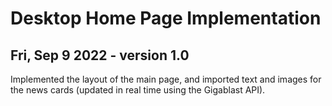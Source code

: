 # Desktop Home Page Implementation


## Fri, Sep 9 2022 - version 1.0

Implemented the layout of the main page, and imported text and images for the news cards (updated in real time using the Gigablast API).

